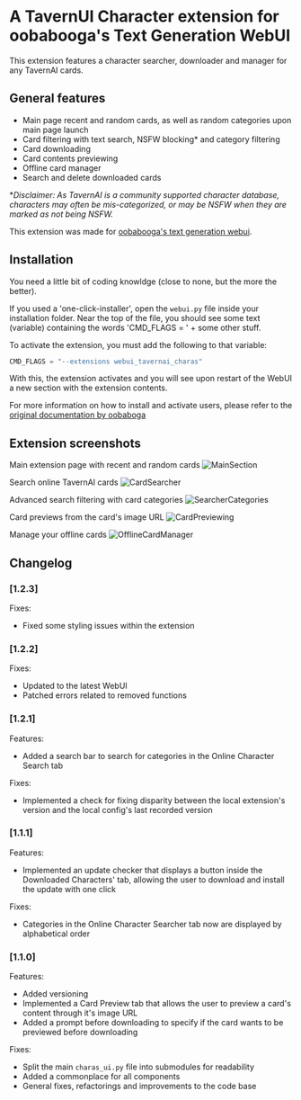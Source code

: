 # A TavernUI Character extension for oobabooga's Text Generation WebUI

This extension features a character searcher, downloader and manager for any TavernAI
cards.

## General features
- Main page recent and random cards, as well as random categories upon main page launch
- Card filtering with text search, NSFW blocking* and category filtering
- Card downloading
- Card contents previewing
- Offline card manager
- Search and delete downloaded cards

**Disclaimer: As TavernAI is a community supported character database, characters may often be mis-categorized, or may be NSFW when they are marked as not being NSFW.*

This extension was made for [oobabooga's text generation webui](https://github.com/oobabooga/text-generation-webui).

## Installation
You need a little bit of coding knowldge (close to none, but the more the better).

If you used a 'one-click-installer', open the `webui.py` file inside your installation folder. Near the top of the file, you should see some text (variable) containing the words 'CMD_FLAGS = ' + some other stuff. 

To activate the extension, you must add the following to that variable:
```py
CMD_FLAGS = "--extensions webui_tavernai_charas"
```

With this, the extension activates and you will see upon restart of the WebUI a new section with the extension contents.

For more information on how to install and activate users, please refer to the [original documentation by oobaboga](https://github.com/oobabooga/text-generation-webui/blob/main/docs/Extensions.md)

## Extension screenshots

Main extension page with recent and random cards
![MainSection](https://raw.githubusercontent.com/SkinnyDevi/webui_tavernai_charas/master/docs/main-online.png)

Search online TavernAI cards
![CardSearcher](https://raw.githubusercontent.com/SkinnyDevi/webui_tavernai_charas/master/docs/main-searcher.png)

Advanced search filtering with card categories
![SearcherCategories](https://raw.githubusercontent.com/SkinnyDevi/webui_tavernai_charas/master/docs/searcher-categories.png)

Card previews from the card's image URL
![CardPreviewing](https://raw.githubusercontent.com/SkinnyDevi/webui_tavernai_charas/master/docs/card-previewer.png)

Manage your offline cards
![OfflineCardManager](https://raw.githubusercontent.com/SkinnyDevi/webui_tavernai_charas/master/docs/offline-cards.png)


## Changelog

### [1.2.3]
Fixes:
* Fixed some styling issues within the extension

### [1.2.2]
Fixes:
* Updated to the latest WebUI
* Patched errors related to removed functions

### [1.2.1]
Features:
- Added a search bar to search for categories in the Online Character Search tab

Fixes:
* Implemented a check for fixing disparity between the local extension's version and the local config's last recorded version

### [1.1.1]
Features:
* Implemented an update checker that displays a button inside the Downloaded Characters' tab, allowing the user to download and install the update with one click

Fixes:
* Categories in the Online Character Searcher tab now are displayed by alphabetical order

### [1.1.0]
Features:
- Added versioning
- Implemented a Card Preview tab that allows the user to preview a card's content through it's image URL
- Added a prompt before downloading to specify if the card wants to be previewed before downloading

Fixes:
* Split the main `charas_ui.py` file into submodules for readability
* Added a commonplace for all components
* General fixes, refactorings and improvements to the code base